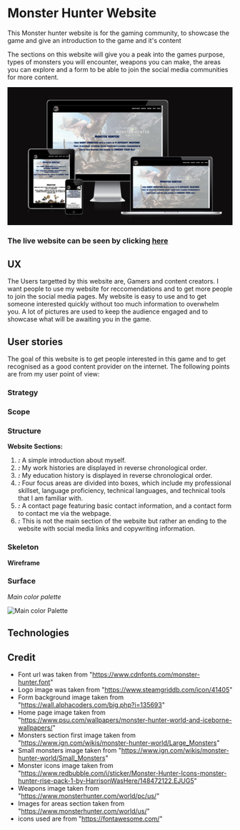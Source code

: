 # Monster Hunter Website

This Monster hunter website is for the gaming community, to showcase the game and give an introduction to the game and it's content

The sections on this website will give you a peak into the games purpose, types of monsters you will encounter, weapons you can make, the areas you can explore and a form to be able to join the social media communities for more content.

![Preview for the website on different screen sizes](assets/readme-assets/Website-preview.png)

### The live website can be seen by clicking [here](https://jordan-bungay.github.io/project-1-Monster-Hunter/)

## UX

The Users targetted by this website are, Gamers and content creators. I want people to use my website for reccomendations and to get more people to join the social media pages. My website is easy to use and to get someone interested quickly without too much information to overwhelm you. A lot of pictures are used to keep the audience engaged and to showcase what will be awaiting you in the game.

## User stories

The goal of this website is to get people interested in this game and to get recognised as a good content provider on the internet. The following points are from my user point of view:

### Strategy



### Scope



### Structure



**Website Sections:**

1. **_:_** A simple introduction about myself.
2. **_:_** My work histories are displayed in reverse chronological order.
3. **_:_** My education history is displayed in reverse chronological order.
4. **_:_** Four focus areas are divided into boxes, which include my professional skillset, language proficiency, technical languages, and technical tools that I am familiar with.
5. **_:_** A contact page featuring basic contact information, and a contact form to contact me via the webpage.
6. **_:_** This is not the main section of the website but rather an ending to the website with social media links and copywriting information.

### Skeleton



**Wireframe**



### Surface



_Main color palette_

![Main color Palette]()

## Technologies



## Credit

* Font url was taken from "https://www.cdnfonts.com/monster-hunter.font"
* Logo image was taken from "https://www.steamgriddb.com/icon/41405"
* Form background image taken from "https://wall.alphacoders.com/big.php?i=135693"
* Home page image taken from "https://www.psu.com/wallpapers/monster-hunter-world-and-iceborne-wallpapers/"
* Monsters section first image taken from "https://www.ign.com/wikis/monster-hunter-world/Large_Monsters"
* Small monsters image taken from "https://www.ign.com/wikis/monster-hunter-world/Small_Monsters"
* Monster icons image taken from "https://www.redbubble.com/i/sticker/Monster-Hunter-Icons-monster-hunter-rise-pack-1-by-HarrisonWasHere/148472122.EJUG5"
* Weapons image taken from "https://www.monsterhunter.com/world/pc/us/"
* Images for areas section taken from "https://www.monsterhunter.com/world/us/"
* icons used are from "https://fontawesome.com/"
